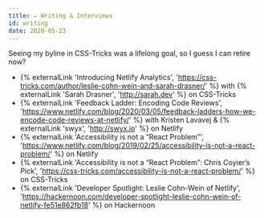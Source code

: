 ```yaml
---
title: ✏️ Writing & Interviews
id: writing
date: 2020-05-23
---
```


Seeing my byline in CSS-Tricks was a lifelong goal, so I guess I can retire now?

- {% externalLink 'Introducing Netlify Analytics', 'https://css-tricks.com/author/leslie-cohn-wein-and-sarah-drasner/' %} with {% externalLink 'Sarah Drasner', 'http://sarah.dev' %} on CSS-Tricks
- {% externalLink 'Feedback Ladder: Encoding Code Reviews', 'https://www.netlify.com/blog/2020/03/05/feedback-ladders-how-we-encode-code-reviews-at-netlify/' %} with Kristen Lavavej & {% externalLink 'swyx', 'http://swyx.io' %} on Netlify
- {% externalLink 'Accessibility is not a “React Problem”', 'https://www.netlify.com/blog/2019/02/25/accessibility-is-not-a-react-problem/' %} on Netlify
- {% externalLink 'Accessibility is not a “React Problem”: Chris Coyier’s Pick', 'https://css-tricks.com/accessibility-is-not-a-react-problem/' %} on CSS-Tricks
- {% externalLink 'Developer Spotlight: Leslie Cohn-Wein of Netlify', 'https://hackernoon.com/developer-spotlight-leslie-cohn-wein-of-netlify-fe51e862fb18' %} on Hackernoon